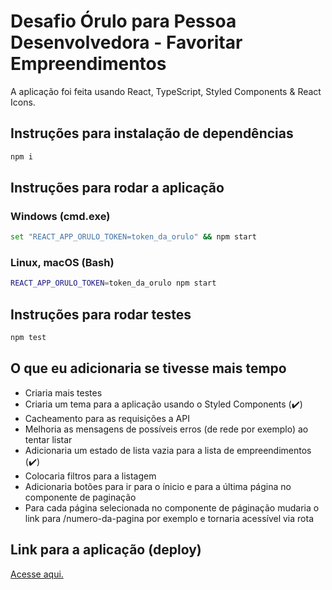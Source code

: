 # Desafio Órulo para Pessoa Desenvolvedora - Favoritar Empreendimentos

A aplicação foi feita usando React, TypeScript, Styled Components & React Icons.

## Instruções para instalação de dependências

```bash
npm i
```

## Instruções para rodar a aplicação

### Windows (cmd.exe)

```bash
set "REACT_APP_ORULO_TOKEN=token_da_orulo" && npm start
```

### Linux, macOS (Bash)

```bash
REACT_APP_ORULO_TOKEN=token_da_orulo npm start
```

## Instruções para rodar testes

```bash
npm test
```

## O que eu adicionaria se tivesse mais tempo

- Criaria mais testes
- Criaria um tema para a aplicação usando o Styled Components (✔️)
- Cacheamento para as requisições a API
- Melhoria as mensagens de possíveis erros (de rede por exemplo) ao tentar listar
- Adicionaria um estado de lista vazia para a lista de empreendimentos (✔️)
- Colocaria filtros para a listagem
- Adicionaria botões para ir para o ínicio e para a última página no componente de paginação
- Para cada página selecionada no componente de páginação mudaria o link para /numero-da-pagina por exemplo e tornaria acessível via rota 

## Link para a aplicação (deploy)

[Acesse aqui.](https://zen-kowalevski-fbf7c9.netlify.com)
